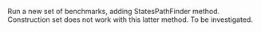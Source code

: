 Run a new set of benchmarks, adding StatesPathFinder method. Construction set
does not work with this latter method. To be investigated.
